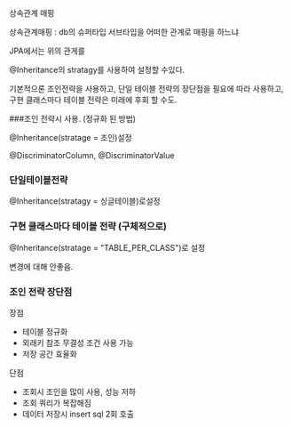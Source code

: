 상속관계 매핑

상속관계매핑 : db의 슈퍼타입 서브타입을 어떠한 관계로 매핑을 하느냐

JPA에서는 위의 관게를

@Inheritance의 stratagy를 사용하여 설정할 수있다.

기본적으론 조인전략을 사용하고, 단일 테이블 전략의 장단점을 필요에 따라 사용하고, 구현 클래스마다 테이블 전략은 미래에 후회 할 수도.

###조인 전략시 사용. (정규화 된 방법)

@Inheritance(stratage = 조인)설정

@DiscriminatorColumn, @DiscriminatorValue

### 단일테이블전략

@Inheritance(stratagy = 싱글테이블)로설정

### 구현 클래스마다 테이블 전략 (구체적으로)

@Inheritance(stratage = "TABLE_PER_CLASS")로 설정

변경에 대해 안좋음.



### 조인 전략 장단점

장점

- 테이블 정규화
- 외래키 참조 무결성 조건 사용 가능
- 저장 공간 효율화

단점

- 조회시 조인을 많이 사용, 성능 저하
- 조회 쿼리가 복잡해짐
- 데이터 저장시 insert sql 2회 호출